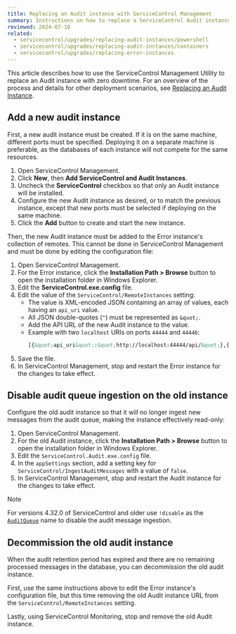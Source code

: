 ```yaml
---
title: Replacing an Audit instance with ServiceControl Management
summary: Instructions on how to replace a ServiceControl Audit instance with zero downtime
reviewed: 2024-07-10
related:
  - servicecontrol/upgrades/replacing-audit-instances/powershell
  - servicecontrol/upgrades/replacing-audit-instances/containers
  - servicecontrol/upgrades/replacing-error-instances
---
```


This article describes how to use the ServiceControl Management Utility to replace an Audit instance with zero downtime. For an overview of the process and details for other deployment scenarios, see [Replacing an Audit Instance](/servicecontrol/upgrades/replacing-audit-instances/).

## Add a new audit instance

First, a new audit instance must be created. If it is on the same machine, different ports must be specified. Deploying it on a separate machine is preferable, as the databases of each instance will not compete for the same resources.

1. Open ServiceControl Management.
2. Click **New**, then **Add ServiceControl and Audit Instances**.
3. Uncheck the **ServiceControl** checkbox so that only an Audit instance will be installed.
4. Configure the new Audit instance as desired, or to match the previous instance, except that new ports must be selected if deploying on the same machine.
5. Click the **Add** button to create and start the new instance.

Then, the new Audit instance must be added to the Error instance's collection of remotes. This cannot be done in ServiceControl Management and must be done by editing the configuration file:

1. Open ServiceControl Management.
2. For the Error instance, click the **Installation Path > Browse** button to open the installation folder in Windows Explorer.
3. Edit the **ServiceControl.exe.config** file.
4. Edit the value of the `ServiceControl/RemoteInstances` setting:
    * The value is XML-encoded JSON containing an array of values, each having an `api_uri` value.
    * All JSON double-quotes (`"`) must be represented as `&quot;`.
    * Add the API URL of the new Audit instance to the value.
    * Example with two `localhost` URIs on ports `44444` and `44446`:
      ```xml
      [{&quot;api_uri&quot;:&quot;http://localhost:44444/api/&quot;},{&quot;api_uri&quot;:&quot;http://localhost:44446/api/&quot;}]
5. Save the file.
6. In ServiceControl Management, stop and restart the Error instance for the changes to take effect.

## Disable audit queue ingestion on the old instance

Configure the old audit instance so that it will no longer ingest new messages from the audit queue, making the instance effectively read-only:

1. Open ServiceControl Management.
2. For the old Audit instance, click the **Installation Path > Browse** button to open the installation folder in Windows Explorer.
3. Edit the `ServiceControl.Audit.exe.config` file.
4. In the `appSettings` section, add a setting key for `ServiceControl/IngestAuditMessages` with a value of `false`.
5. In ServiceControl Management, stop and restart the Audit instance for the changes to take effect.

> [!NOTE]
> For versions 4.32.0 of ServiceControl and older use `!disable` as the [`AuditQueue`](/servicecontrol/audit-instances/configuration.md#transport-servicebusauditqueue) name to disable the audit message ingestion.

## Decommission the old audit instance

When the audit retention period has expired and there are no remaining processed messages in the database, you can decommission the old audit instance.

First, use the same instructions above to edit the Error instance's configuration file, but this time removing the old Audit instance URL from the `ServiceControl/RemoteInstances` setting.

Lastly, using ServiceControl Monitoring, stop and remove the old Audit instance.
